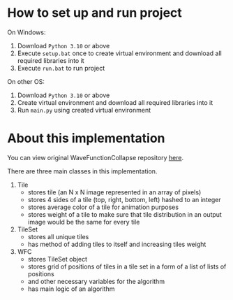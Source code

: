 # How to set up and run project

On Windows:
1. Download `Python 3.10` or above
2. Execute `setup.bat` once to create virtual environment and download all required libraries into it
3. Execute `run.bat` to run project
   
On other OS:
1. Download `Python 3.10` or above
2. Create virtual environment and download all required libraries into it 
3. Run `main.py` using created virtual environment

# About this implementation

You can view original WaveFunctionCollapse repository [here](https://github.com/mxgmn/WaveFunctionCollapse). 

There are three main classes in this implementation.

1. Tile 
    - stores tile (an N x N image represented in an array of pixels)
    - stores 4 sides of a tile (top, right, bottom, left) hashed to an integer
    - stores average color of a tile for animation purposes
    - stores weight of a tile to make sure that tile distribution in an output image would be the same for every tile
2. TileSet 
   - stores all unique tiles
   - has method of adding tiles to itself and increasing tiles weight
3. WFC
   - stores TileSet object 
   - stores grid of positions of tiles in a tile set in a form of a list of lists of positions
   - and other necessary variables for the algorithm
   - has main logic of an algorithm

